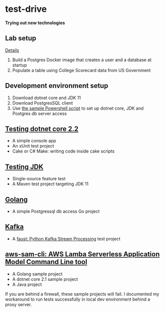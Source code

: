 # test-drive
**Trying out new technologies**

## Lab setup
[Details](./docker/postgres/)
1. Build a Postgres Docker image that creates a user and a database at startup
2. Populate a table using College Scorecard data from US Government 

## Development environment setup
1. Download dotnet core and JDK 11
2. Download PostgresSQL client 
3. Use [the sample Powershell script](./dev-env-startup-sample.ps1) to set up dotnet core, JDK and Postgres db server access

## [Testing dotnet core 2.2](./dotnet)
- A simple console app
- An xUnit test project
- Cake or C# Make: writing code inside cake scripts

## [Testing JDK](./jdk11)

- Single-source feature test
- A Maven test project targeting JDK 11

## [Golang](./golang)

- A simple Postgressql db access Go project

## [Kafka](./kafka)

- A [faust: Python Kafka Stream Processing](https://github.com/robinhood/faust) test project

## [aws-sam-cli: AWS Lamba Serverless Application Model Command Line tool](./aws/sam)

- A Golang sample project
- A dotnet core 2.1 sample project
- A Java project

If you are behind a firewall, these sample projects will fail. I documented my workaround to run tests successfully in local dev environment behind a proxy server.